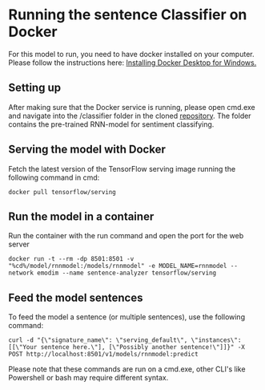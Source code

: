 # Running the sentence Classifier on Docker
For this model to run, you need to have docker installed on your computer. 
 Please follow the instructions here: [Installing Docker Desktop for Windows.](https://docs.docker.com/docker-for-windows/install/)

## Setting up
 After making sure that the Docker service is running, please open cmd.exe and navigate into the /classifier folder in the cloned [repository](https://www.github.com/aaposyvanen/emodim). The folder contains the pre-trained RNN-model for sentiment classifying. 

## Serving the model with Docker
Fetch the latest version of the TensorFlow serving image running the following command in cmd: 
```
docker pull tensorflow/serving
```

## Run the model in a container
Run the container with the run command and open the port for the web server
```
docker run -t --rm -dp 8501:8501 -v "%cd%/model/rnnmodel:/models/rnnmodel" -e MODEL_NAME=rnnmodel --network emodim --name sentence-analyzer tensorflow/serving
```

## Feed the model sentences
To feed the model a sentence (or multiple sentences), use the following command:
```
curl -d "{\"signature_name\": \"serving_default\", \"instances\": [[\"Your sentence here.\"], [\"Possibly another sentence!\"]]}" -X POST http://localhost:8501/v1/models/rnnmodel:predict
```
Please note that these commands are run on a cmd.exe, other CLI's like Powershell or bash may require different syntax.
